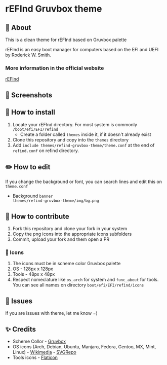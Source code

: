 # rEFInd Gruvbox theme

## :star2: About
This is a clean theme for rEFInd based on Gruvbox palette 

rEFInd is an easy boot manager for computers based on the EFI and UEFI by Roderick W. Smith.

### More information in the official website

[rEFInd](https://www.rodsbooks.com/refind/)


## :rainbow: Screenshots


## :wrench: How to install

1. Locate your rEFInd directory. For most system is commonly <code>/boot/efi/EFI/refind</code>
    - Create a folder called <code>themes</code> inside it, if it doesn't already exist 
2. Clone this repository and copy into the <code>themes</code> directory
3. Add <code>include themes/refind-gruvbox-theme/theme.conf</code> at the end of <code>refind.conf</code> on refind directory.

## :pencil2: How to edit

If you change the background or font, you can search lines and edit this on <code>theme.conf</code>

- Background
<code>banner themes/refind-gruvbox-theme/img/bg.png</code>

## :raising_hand: How to contribute

1. Fork this repository and clone your fork in your system
2. Copy the png icons into the appropriate icons subfolders
3. Commit, upload your fork and them open a PR

### :cherries: Icons

1. The icons must be in scheme color Gruvbox palette 
2. OS - 128px x 128px 
3. Tools - 48px x 48px
4. Respect nomeclature like <code>os_arch</code> for system and <code>func_about</code> for tools. You can see all names on directory <code>boot/efi/EFI/refind/icons</code>

## :space_invader: Issues

If you are issues with theme, let me know =)

## :sparkles: Credits

- Scheme Collor - [Gruvbox](https://github.com/morhetz/gruvbox)
- OS icons (Arch, Debian, Ubuntu, Manjaro, Fedora, Gentoo, MX, Mint, Linux) - [Wikimedia](https://commons.wikimedia.org/wiki/Main_Page) - [SVGRepo](ttps://www.svgrepo.com)
- Tools icons - [Flaticon](https://www.flaticon.com/) 